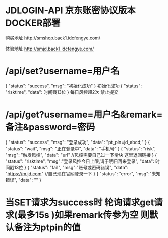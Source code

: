 # JDLOGIN-API 京东账密协议版本 DOCKER部署 
购买地址 http://smshop.back1.idcfengye.com/

体验地址 http://smjd.back1.idcfengye.com/

# /api/set?username=用户名
{
    "status": "success",
    "msg": "初始化成功"
}
初始化成功
{
    "status": "risktime",
    "data": 时间戳13位
}
每日风控超2次 禁止提交
# /api/get?username=用户名&remark=备注&password=密码
{
    "status": "success",
    "msg": "登录成功",
    "data": "pt_pin=jd_abcd;"
}
{
    "status": "wait",
    "msg": "正在登录中",
    "data": "手机号"
}
{
    "status": "risk",
    "msg": "触发风控",
    "data": "url" //风控需要自己过一下滑块 这里返回链接
}
{
    "status": "risktime",
    "msg":"登录风控今日上限,请于明日再来登录",
    "data": 时间戳13位
}
{
    "status": "fail",
    "msg":"账号或密码错误",
    "data": "https://m.jd.com" //自己现在官网登录一下
}
{
    "status": "error",
    "msg":"未知错误",
    "data": "" 
}
# 当SET请求为success时 轮询请求get请求(最多15s )如果remark传参为空 则默认备注为ptpin的值

